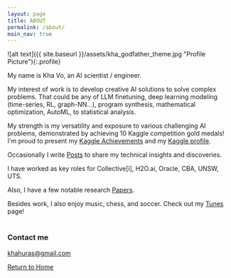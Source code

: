 ```yaml
---
layout: page
title: ABOUT
permalink: /about/
main_nav: true
---
```

![alt text]({{ site.baseurl }}/assets/kha_godfather_theme.jpg "Profile Picture"){:.profile}

My name is Kha Vo, an AI scientist / engineer. <br>

My interest of work is to develop creative AI solutions to solve complex problems. That could be any of LLM finetuning, deep learning modeling (time-series, RL, graph-NN...), program synthesis, mathematical optimization, AutoML, to statistical analysis. <br>

<div id="animation-container">
<canvas id="visualizationCanvas" class="wave"></canvas>
<!--   <canvas id="visualizationCanvas" class="fibonacci" width="1604" height="600" style="width: 802px; height: 300px; opacity: 1;"></canvas> -->
<script src="{{ '/js/neural_visuals.js' | relative_url }}"></script>
</div>

My strength is my versatility and exposure to various challenging AI problems, demonstrated by achieving 10 Kaggle competition gold medals! I'm proud to present my [Kaggle Achievements](https://khavo.ai/kaggle) and my [Kaggle profile](https://kaggle.com/khahuras). <br>

Occasionally I write [Posts](https://khavo.ai/posts) to share my technical insights and discoveries. <br>

<div id="animation-container">
<!-- <canvas id="visualizationCanvas" class="wave"></canvas> -->
  <canvas id="visualizationCanvas" class="wave" width="1604" height="600" style="width: 802px; height: 300px; opacity: 1;"></canvas>
<script src="{{ '/js/neural_visuals.js' | relative_url }}"></script>
</div>

I have worked as key roles for Collective[i], H2O.ai, Oracle, CBA, UNSW, UTS. <br>

Also, I have a few notable research [Papers](https://khavo.ai/papers). <br>

Besides work, I also enjoy music, chess, and soccer. Check out my [Tunes](https://khavo.ai/tunes) page! <br><br>

<!-- Container for the animation -->
<div id="animation-container">
<!-- Include the JS script file -->
<!-- <canvas id="visualizationCanvas" class="fibonacci"></canvas> -->
  <canvas id="visualizationCanvas" class="fibonacci" width="1604" height="600" style="width: 802px; height: 300px; opacity: 1;"></canvas>
<script src="{{ '/js/neural_visuals.js' | relative_url }}"></script>
</div>

<!-- <canvas id="illustration-1b" class="illustration fibonacci mobile-show" width="1604" height="600" style="width: 802px; height: 300px; opacity: 1;"></canvas> -->

### Contact me <br>

[khahuras@gmail.com](mailto:khahuras@gmail.com) <br>

[Return to Home](https://khavo.ai)
